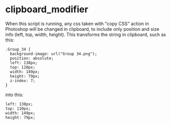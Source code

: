 # clipboard_modifier
 
When this script is running, any css taken with "copy CSS" action in Photoshop will be changed in clipboard, to include only position and size info (left, top, width, height).
This transforms the string in clipboard, such as this:
```
.Group_34 {
  background-image: url("Group 34.png");
  position: absolute;
  left: 138px;
  top: 110px;
  width: 149px;
  height: 79px;
  z-index: 7;
}
```
into this:
```
left: 138px;
top: 110px;
width: 149px;
height: 79px;
```

